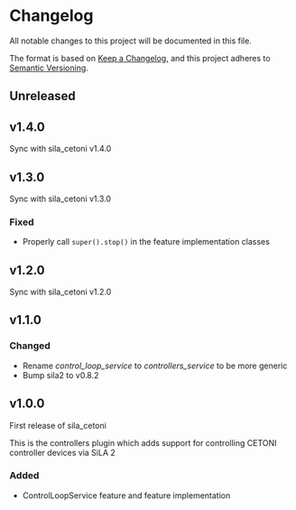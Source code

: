 # Changelog

All notable changes to this project will be documented in this file.

The format is based on [Keep a Changelog](https://keepachangelog.com/en/1.0.0/), and this project adheres
to [Semantic Versioning](https://semver.org/spec/v2.0.0.html).

<!--
Types of changes

    `Added` for new features.
    `Changed` for changes in existing functionality.
    `Deprecated` for soon-to-be removed features.
    `Removed` for now removed features.
    `Fixed` for any bug fixes.
    `Security` in case of vulnerabilities.
-->

## Unreleased

## v1.4.0

Sync with sila_cetoni v1.4.0

## v1.3.0

Sync with sila_cetoni v1.3.0

### Fixed

- Properly call `super().stop()` in the feature implementation classes

## v1.2.0

Sync with sila_cetoni v1.2.0

## v1.1.0

### Changed

- Rename *control_loop_service* to *controllers_service* to be more generic
- Bump sila2 to v0.8.2

## v1.0.0

First release of sila_cetoni

This is the controllers plugin which adds support for controlling CETONI controller devices via SiLA 2

### Added

- ControlLoopService feature and feature implementation
